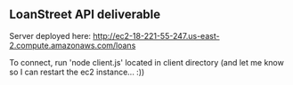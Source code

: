 ## LoanStreet API deliverable
Server deployed here: http://ec2-18-221-55-247.us-east-2.compute.amazonaws.com/loans


To connect, run 'node client.js' located in client directory 
(and let me know so I can restart the ec2 instance... :))

